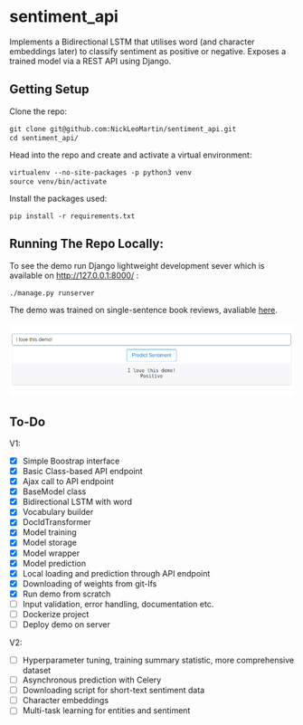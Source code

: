 # sentiment_api
Implements a Bidirectional LSTM that utilises word (and character embeddings later) to classify sentiment as positive or negative. Exposes a trained model via a REST API using Django. 

Getting Setup
-------------
Clone the repo:
```
git clone git@github.com:NickLeoMartin/sentiment_api.git
cd sentiment_api/
```

Head into the repo and create and activate a virtual environment:
```
virtualenv --no-site-packages -p python3 venv
source venv/bin/activate
```

Install the packages used:
```
pip install -r requirements.txt
```

Running The Repo Locally:
-------------------------
To see the demo run Django lightweight development sever which is available on http://127.0.0.1:8000/ :
```
./manage.py runserver 
```

The demo was trained on single-sentence book reviews, avaliable [here](https://www.kaggle.com/c/si650winter11/data). 

![alt text](https://raw.githubusercontent.com/NickLeoMartin/sentiment_api/master/sentiment_demo.png)

To-Do
-----
V1:
- [x] Simple Boostrap interface
- [x] Basic Class-based API endpoint
- [x] Ajax call to API endpoint
- [x] BaseModel class
- [x] Bidirectional LSTM with word
- [x] Vocabulary builder
- [x] DocIdTransformer
- [x] Model training
- [x] Model storage
- [x] Model wrapper
- [x] Model prediction 
- [x] Local loading and prediction through API endpoint
- [x] Downloading of weights from git-lfs
- [x] Run demo from scratch
- [ ] Input validation, error handling, documentation etc.
- [ ] Dockerize project
- [ ] Deploy demo on server

V2:
- [ ] Hyperparameter tuning, training summary statistic, more comprehensive dataset 
- [ ] Asynchronous prediction with Celery
- [ ] Downloading script for short-text sentiment data
- [ ] Character embeddings
- [ ] Multi-task learning for entities and sentiment
